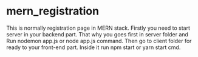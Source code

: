 # mern_registration
This is normally registration page in MERN stack.
Firstly you need to start server in your backend part. That why you goes first in server folder and 
Run nodemon app.js or node app.js command.
Then go to client folder for ready to your front-end part. Inside it run npm start or yarn start cmd.
